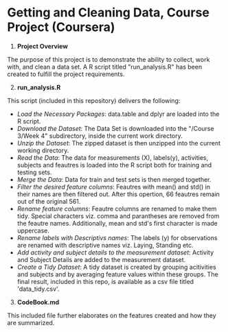 # Getting and Cleaning Data, Course Project (Coursera)

1. **Project Overview**

The purpose of this project is to demonstrate the ability to collect, work with, and clean a data set. A R script titled "run_analysis.R" has been created to fulfill the project requirements.

2. **run_analysis.R**

This script (included in this repository) delivers the following:

- *Load the Necessary Packages*: data.table and dplyr are loaded into the R script. 
- *Download the Dataset*: The Data Set is downloaded into the "/Course 3/Week 4" subdirectory, inside the current work directory.
- *Unzip the Dataset*: The zipped dataset is then unzipped into the current working directory.
- *Read the Data*: The data for measurements (X), labels(y), activities, subjects and feautres is loaded into the R script both for training and testing sets.
- *Merge the Data*: Data for train and test sets is then merged together.
- *Filter the desired feature columns*: Feautres with mean() and std() in their names are then filtered out. After this opertion, 66 feautres remain out of the original 561.
- *Rename feature columns*: Feautre columns are renamed to make them tidy. Special characters viz. comma and parantheses are removed from the feautre names. Additionally, mean and std's first character is made uppercase.
- *Rename labels with Descriptivs names*: The labels (y) for observations are renamed with descriptive names viz. Laying, Standing etc.
- *Add activity and subject details to the measurement dataset*:  Activity and Subject Details are added to the measurement dataset.
- *Create a Tidy Dataset*: A tidy dataset is created by grouping acitivities and subjects and by averaging feature values within these groups. The final result, included in this repo, is available as a csv file titled 'data_tidy.csv'.

3. **CodeBook.md**

This included file further elaborates on the features created and how they are summarized.
